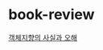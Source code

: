 # book-review

[객체지향의 사실과 오해](https://github.com/sunlike0508/book-review/blob/main/%EA%B0%9D%EC%B2%B4%EC%A7%80%ED%96%A5%EC%9D%98%EC%98%A4%ED%95%B4%EC%99%80%EC%82%AC%EC%8B%A4)
